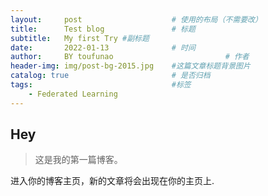 ```yaml
---
layout:     post   				    # 使用的布局（不需要改）
title:      Test blog 				# 标题 
subtitle:   My first Try #副标题
date:       2022-01-13 				# 时间
author:     BY toufunao 						# 作者
header-img: img/post-bg-2015.jpg 	#这篇文章标题背景图片
catalog: true 						# 是否归档
tags:								#标签
    - Federated Learning
---
```


## Hey
>这是我的第一篇博客。

进入你的博客主页，新的文章将会出现在你的主页上.